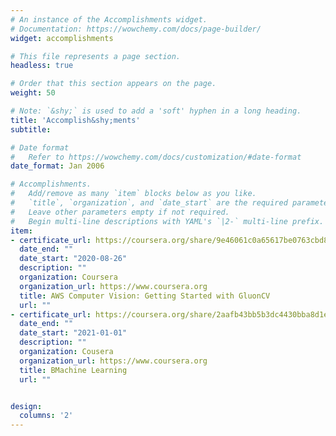 ```yaml
---
# An instance of the Accomplishments widget.
# Documentation: https://wowchemy.com/docs/page-builder/
widget: accomplishments

# This file represents a page section.
headless: true

# Order that this section appears on the page.
weight: 50

# Note: `&shy;` is used to add a 'soft' hyphen in a long heading.
title: 'Accomplish&shy;ments'
subtitle:

# Date format
#   Refer to https://wowchemy.com/docs/customization/#date-format
date_format: Jan 2006

# Accomplishments.
#   Add/remove as many `item` blocks below as you like.
#   `title`, `organization`, and `date_start` are the required parameters.
#   Leave other parameters empty if not required.
#   Begin multi-line descriptions with YAML's `|2-` multi-line prefix.
item:
- certificate_url: https://coursera.org/share/9e46061c0a65617be0763cbd8293250b
  date_end: ""
  date_start: "2020-08-26"
  description: ""
  organization: Coursera
  organization_url: https://www.coursera.org
  title: AWS Computer Vision: Getting Started with GluonCV
  url: ""
- certificate_url: https://coursera.org/share/2aafb43bb5b3dc4430bba8d1efc5b33f
  date_end: ""
  date_start: "2021-01-01"
  description: ""
  organization: Cousera
  organization_url: https://www.coursera.org
  title: BMachine Learning
  url: ""


design:
  columns: '2' 
---
```

